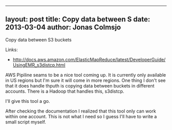 
---
layout: post
title: Copy data between S
date: 2013-03-04
author: Jonas Colmsjo
---

Copy data between S3 buckets





Links:

 * http://docs.aws.amazon.com/ElasticMapReduce/latest/DeveloperGuide/UsingEMR_s3distcp.html


AWS Pipiline seams to be a nice tool coming up. It is currently only available in US regions but I'm sure it will come in more regions.
One thing I don't see that it does handle thputh is copying data between buckets in different accounts. There is a Hadoop that handles
this, s3distcp.

I'll give this tool a go.


After checking the documentation I realized that  this tool only can work within one account. This is not what I need so I guess I'll have
to write a small script myself.
